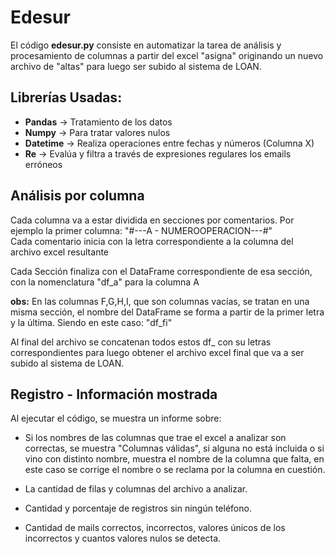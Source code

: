 # Edesur

El código **edesur.py** consiste en automatizar la tarea de análisis y procesamiento de columnas a partir del excel "asigna" originando un nuevo archivo de "altas" para luego ser subido al sistema de LOAN.  

## Librerías Usadas:  
- **Pandas** &#8594; Tratamiento de los datos
- **Numpy** &#8594; Para tratar valores nulos
- **Datetime** &#8594; Realiza operaciones entre fechas y números (Columna X)
- **Re** &#8594; Evalúa y filtra a través de expresiones regulares los emails erróneos  

## Análisis por columna 
Cada columna va a estar dividida en secciones por comentarios. Por ejemplo la primer columna:
"#---A - NUMEROOPERACION---#"  
Cada comentario inicia con la letra correspondiente a la columna del archivo excel resultante  

Cada Sección finaliza con el DataFrame correspondiente de esa sección, con la nomenclatura "df_a" para la columna A  

**obs:** En las columnas F,G,H,I, que son columnas vacías, se tratan en una misma sección, el nombre del DataFrame se forma a partir de la primer letra y la última. Siendo en este caso: "df_fi"

Al final del archivo se concatenan todos estos df_ con su letras correspondientes para luego obtener el archivo excel final que va a ser subido al sistema de LOAN.

## Registro - Información mostrada
Al ejecutar el código, se muestra un informe sobre: 
- Si los nombres de las columnas que trae el excel a analizar son correctas, se muestra "Columnas válidas", si alguna no está incluida o si vino con distinto nombre, muestra el nombre de la columna que falta, en este caso se corrige el nombre o se reclama por la columna en cuestión. 

- La cantidad de filas y columnas del archivo a analizar.

- Cantidad y porcentaje de registros sin ningún teléfono. 

- Cantidad de mails correctos, incorrectos, valores únicos de los incorrectos y cuantos valores nulos se detecta. 